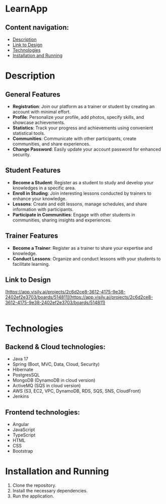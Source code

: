 # LearnApp
## Content navigation:
- [Description](#Description)
- [Link to Design](#link-to-design)
- [Technologies](#technologies)
- [Installation and Running](#installation-and-running)

# Description
## General Features

- **Registration**: Join our platform as a trainer or student by creating an account with minimal effort.
- **Profile**: Personalize your profile, add photos, specify skills, and showcase achievements.
- **Statistics**: Track your progress and achievements using convenient statistical tools.
- **Communities**: Communicate with other participants, create communities, and share experiences.
- **Change Password**: Easily update your account password for enhanced security.
  
## Student Features
- **Become a Student**: Register as a student to study and develop your knowledges in a specific area.
- **Enroll in Studing**: Join interesting lessons conducted by trainers to enhance your knowledge.
- **Lessons**: Create and edit lessons, manage schedules, and share information with participants.
- **Participate in Communities**: Engage with other students in communities, sharing insights and experiences.

## Trainer Features

- **Become a Trainer**: Register as a trainer to share your expertise and knowledge.
- **Conduct Lessons**: Organize and conduct lessons with your students to facilitate learning.
  
## Link to Design
[https://app.visily.ai/projects/2c6d2ce8-3612-4175-9e38-2402ef2e3703/boards/514811](https://app.visily.ai/projects/2c6d2ce8-3612-4175-9e38-2402ef2e3703/boards/514811)<br><br>
# Technologies
## Backend & Cloud technologies:
- Java 17
- Spring (Boot, MVC, Data, Cloud, Security)
- Hibernate
- PostgresSQL
- MongoDB (DynamoDB in cloud version)
- ActiveMQ (SQS in cloud version)
- AWS (S3, EC2, VPC, DynamoDB, RDS, SQS, SNS, CloudFront)
- Jenkins
## Frontend technologies:
- Angular
- JavaScript
- TypeScript
- HTML
- CSS
- Bootstrap
# Installation and Running

1. Clone the repository.
2. Install the necessary dependencies.
3. Run the application.

